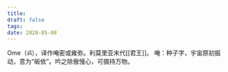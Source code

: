 ```yaml
---
title: 
draft: false
tags: 
date: 2020-05-08
---
```

Ome（ॐ），译作唵密或雍弥。利莫里亚末代[[君王]]。
唵：种子字，宇宙原初振动，意为“皈依”。吟之除傲慢心，可摄持万物。